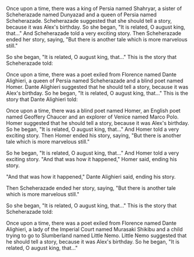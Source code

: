 Once upon a time, there was a king of Persia named Shahryar, a sister of Scheherazade named Dunyazad and a queen of Persia named Scheherazade. Scheherazade suggested that she should tell a story, because it was Alex's birthday. So she began, "It is related, O august king, that..." And Scheherazade told a very exciting story. Then Scheherazade ended her story, saying, "But there is another tale which is more marvelous still."

So she began, "It is related, O august king, that..." This is the story that Scheherazade told:

Once upon a time, there was a poet exiled from Florence named Dante Alighieri, a queen of Persia named Scheherazade and a blind poet named Homer. Dante Alighieri suggested that he should tell a story, because it was Alex's birthday. So he began, "It is related, O august king, that..." This is the story that Dante Alighieri told:

Once upon a time, there was a blind poet named Homer, an English poet named Geoffery Chaucer and an explorer of Venice named Marco Polo. Homer suggested that he should tell a story, because it was Alex's birthday. So he began, "It is related, O august king, that..." And Homer told a very exciting story. Then Homer ended his story, saying, "But there is another tale which is more marvelous still."

So he began, "It is related, O august king, that..." And Homer told a very exciting story. "And that was how it happened," Homer said, ending his story.

"And that was how it happened," Dante Alighieri said, ending his story.

Then Scheherazade ended her story, saying, "But there is another tale which is more marvelous still."

So she began, "It is related, O august king, that..." This is the story that Scheherazade told:

Once upon a time, there was a poet exiled from Florence named Dante Alighieri, a lady of the Imperial Court named Murasaki Shikibu and a child trying to go to Slumberland named Little Nemo. Little Nemo suggested that he should tell a story, because it was Alex's birthday. So he began, "It is related, O august king, that..." 